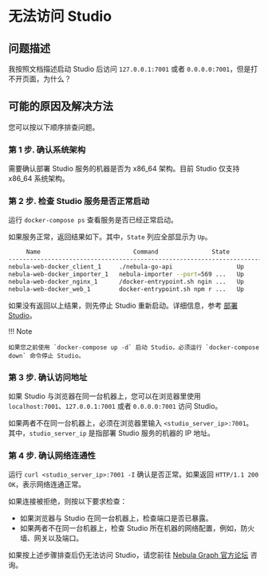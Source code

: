 # 无法访问 Studio  

## 问题描述

我按照文档描述启动 Studio 后访问 `127.0.0.1:7001` 或者 `0.0.0.0:7001`，但是打不开页面，为什么？

## 可能的原因及解决方法

您可以按以下顺序排查问题。

### 第 1 步. 确认系统架构

需要确认部署 Studio 服务的机器是否为 x86_64 架构。目前 Studio 仅支持 x86_64 系统架构。

### 第 2 步. 检查 Studio 服务是否正常启动
  
运行 `docker-compose ps` 查看服务是否已经正常启动。  

如果服务正常，返回结果如下。其中，`State` 列应全部显示为 `Up`。

```bash
     Name                          Command               State               Ports
------------------------------------------------------------------------------------------------------
nebula-web-docker_client_1     ./nebula-go-api                  Up      0.0.0.0:32782->8080/tcp
nebula-web-docker_importer_1   nebula-importer --port=569 ...   Up      0.0.0.0:32783->5699/tcp
nebula-web-docker_nginx_1      /docker-entrypoint.sh ngin ...   Up      0.0.0.0:7001->7001/tcp, 80/tcp
nebula-web-docker_web_1        docker-entrypoint.sh npm r ...   Up      0.0.0.0:32784->7001/tcp
```

如果没有返回以上结果，则先停止 Studio 重新启动。详细信息，参考 [部署 Studio](../deploy-connect/st-ug-deploy.md)。

!!! Note

    如果您之前使用 `docker-compose up -d` 启动 Studio，必须运行 `docker-compose down` 命令停止 Studio。

### 第 3 步. 确认访问地址

如果 Studio 与浏览器在同一台机器上，您可以在浏览器里使用 `localhost:7001`、`127.0.0.1:7001` 或者 `0.0.0.0:7001` 访问 Studio。
  
如果两者不在同一台机器上，必须在浏览器里输入 `<studio_server_ip>:7001`。其中，`studio_server_ip` 是指部署 Studio 服务的机器的 IP 地址。

### 第 4 步. 确认网络连通性

运行 `curl <studio_server_ip>:7001 -I` 确认是否正常。如果返回 `HTTP/1.1 200 OK`，表示网络连通正常。

如果连接被拒绝，则按以下要求检查：

- 如果浏览器与 Studio 在同一台机器上，检查端口是否已暴露。
- 如果两者不在同一台机器上，检查 Studio 所在机器的网络配置，例如，防火墙、网关以及端口。

如果按上述步骤排查后仍无法访问 Studio，请您前往 [Nebula Graph 官方论坛](https://discuss.nebula-graph.com.cn/ "点击前往 Nebula Graph 官方论坛") 咨询。
